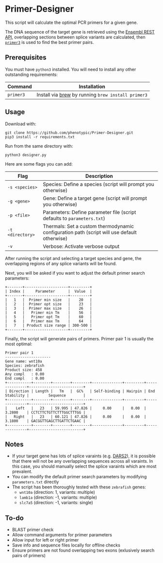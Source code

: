 # Primer-Designer

This script will calculate the optimal PCR primers for a given gene.

The DNA sequence of the target gene is retrieved using the [Ensembl REST API](https://rest.ensembl.org), overlapping sections between splice variants are calculated, then [`primer3`](https://github.com/primer3-org/primer3) is used to find the best primer pairs.

## Prerequisites

You must have `python3` installed. You will need to install any other outstanding requirements:

| Command | Installation |
| --- | --- |
| `primer3` | Install via [brew](https://brew.sh) by running `brew install primer3` |

## Usage

Download with:
```
git clone https://github.com/phenotypic/Primer-Designer.git
pip3 install -r requirements.txt
```

Run from the same directory with:
```
python3 designer.py
```

Here are some flags you can add:

| Flag | Description |
| --- | --- |
| `-s <species>` | Species: Define a species (script will prompt you otherwise) |
| `-g <gene>` | Gene: Define a target gene (script will prompt you otherwise) |
| `-p <file>` | Parameters: Define parameter file (script defaults to `parameters.txt`) |
| `-t <directory>` | Thermals: Set a custom thermodynamic configuration path (script will use default otherwise) |
| `-v` | Verbose: Activate verbose output |

After running the script and selecting a target species and gene, the overlapping regions of any splice variants will be found.

Next, you will be asked if you want to adjust the default primer search parameters:

```
+-------+--------------------+---------+
| Index |     Parameter      |  Value  |
+-------+--------------------+---------+
|   1   |  Primer min size   |    20   |
|   2   |  Primer opt size   |    23   |
|   3   |  Primer max size   |    26   |
|   4   |   Primer min Tm    |    56   |
|   5   |   Primer opt Tm    |    60   |
|   6   |   Primer max Tm    |    64   |
|   7   | Product size range | 300-500 |
+-------+--------------------+---------+
```

Finally, the script will generate pairs of primers. Primer pair 1 is usually the most optimal:

```
Primer pair 1
---------------------
Gene name: wnt10a
Species: zebrafish
Product size: 458
Any compl   : 0.00
End compl   : 0.00
+-----------+--------+--------+--------+--------------+---------+---------------+-------------------------+
| Direction | Length |   Tm   |  GC%   | Self-binding | Hairpin | End Stability |         Sequence        |
+-----------+--------+--------+--------+--------------+---------+---------------+-------------------------+
|    Left   |   23   | 59.995 | 47.826 |     0.00     |   0.00  |     3.2800    | CCTCTTCTGTTCTTTGGCTTTGG |
|   Right   |   23   | 60.121 | 47.826 |     0.00     |   0.00  |     3.1800    | GACGGTTGAGCTTGATTCTGAAC |
+-----------+--------+--------+--------+--------------+---------+---------------+-------------------------+
```

## Notes

- If your target gene has lots of splice varaints (e.g. [DARS2](https://ensembl.org/Homo_sapiens/Gene/Summary?db=core;g=ENSG00000117593;r=1:173824653-173858808)), it is possible that there will not be any overlapping sequences across all varaints. In this case, you should manually select the splice varaints which are most prevalent.
- You can modify the default primer search parameters by modifying `parameters.txt` directly
- The script has been thoroughly tested with these `zebrafish` genes: 
  - `wnt10a` (direction: 1, variants: multiple)
  - `lamb1a` (direction: -1, variants: multiple)
  - `slc7a5` (direction: -1, variants: single)

## To-do

- BLAST primer check
- Allow command arguments for primer parameters
- Allow input for left or right primer
- Save info and sequence files locally for offline checks
- Ensure primers are not found overlapping two exons (exlusively search pairs of primers)
